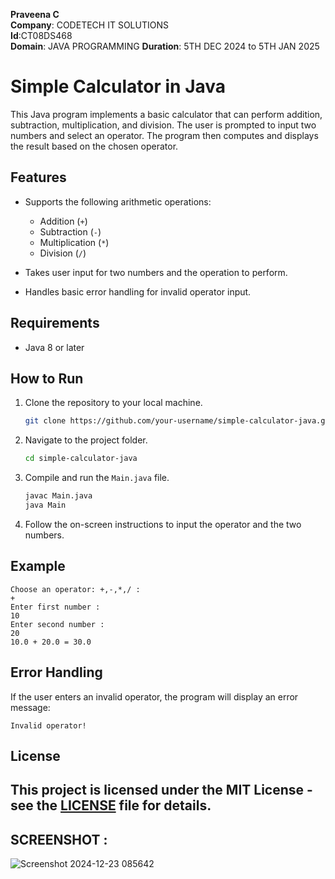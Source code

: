 
**Praveena C**  
**Company**: CODETECH IT SOLUTIONS  
**Id**:CT08DS468  
**Domain**: JAVA PROGRAMMING 
**Duration**: 5TH DEC 2024 to 5TH JAN 2025


# Simple Calculator in Java

This Java program implements a basic calculator that can perform addition, subtraction, multiplication, and division. The user is prompted to input two numbers and select an operator. The program then computes and displays the result based on the chosen operator.

## Features

- Supports the following arithmetic operations:
  - Addition (`+`)
  - Subtraction (`-`)
  - Multiplication (`*`)
  - Division (`/`)
  
- Takes user input for two numbers and the operation to perform.
- Handles basic error handling for invalid operator input.

## Requirements

- Java 8 or later

## How to Run

1. Clone the repository to your local machine.

   ```bash
   git clone https://github.com/your-username/simple-calculator-java.git
   ```

2. Navigate to the project folder.

   ```bash
   cd simple-calculator-java
   ```

3. Compile and run the `Main.java` file.

   ```bash
   javac Main.java
   java Main
   ```

4. Follow the on-screen instructions to input the operator and the two numbers.

## Example

```
Choose an operator: +,-,*,/ : 
+
Enter first number :
10
Enter second number :
20
10.0 + 20.0 = 30.0
```

## Error Handling

If the user enters an invalid operator, the program will display an error message:

```
Invalid operator!
```

## License

This project is licensed under the MIT License - see the [LICENSE](LICENSE) file for details.
---

## SCREENSHOT : 
![Screenshot 2024-12-23 085642](https://github.com/user-attachments/assets/eb1123df-c4d3-4265-98d2-0dfdded8c170)

